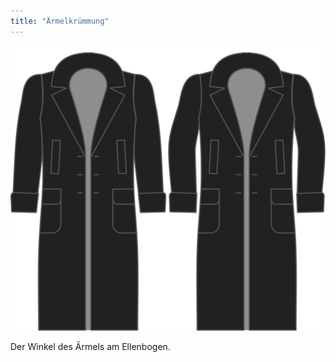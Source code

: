 ```yaml
---
title: "Ärmelkrümmung"
---
```


![Ärmelkrümmung](./sleevebend.svg)

Der Winkel des Ärmels am Ellenbogen.




